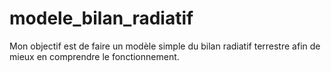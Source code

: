 # modele_bilan_radiatif
Mon objectif est de faire un modèle simple du bilan radiatif terrestre afin de mieux en comprendre le fonctionnement.
